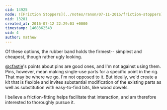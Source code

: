 ```yaml
---
cid: 14925
node: ![Friction Stoppers](../notes/ranon/07-11-2016/friction-stoppers)
nid: 13281
created_at: 2016-07-12 22:29:03 +0000
timestamp: 1468362543
uid: 4
author: mathew
---
```


Of these options, the rubber band holds the firmest-- simplest and cheapest, though rather ugly looking.

[@cfastie](/profile/cfastie)'s points about pins are good ones, and I'm not against using them.
Pins, however, mean making single-use parts for a specific point in the rig.  That may be where we go.  I'm not opposed to it.  But ideally, we'd create a kit that is flexible and invites substantial modification of the existing parts as well as substitution with easy-to-find bits, like wood dowels. 

I believe a friction-fitting helps facilitate that interaction, and am therefore interested to thoroughly pursue it. 

